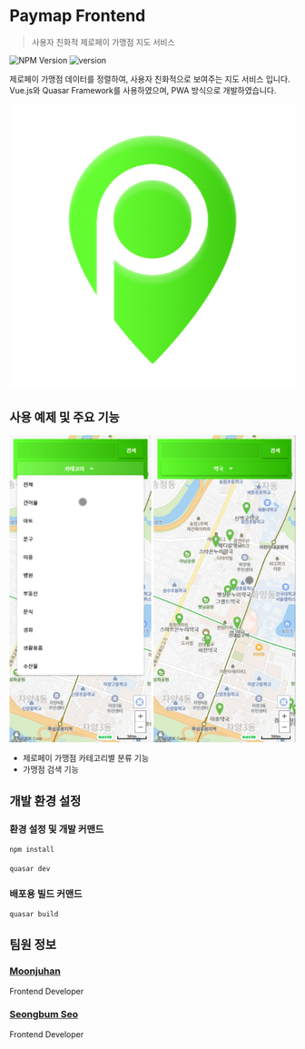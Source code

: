 # Paymap Frontend
> 사용자 친화적 제로페이 가맹점 지도 서비스

![NPM Version][npm-image]
![version]

제로페이 가맹점 데이터를 정렬하여, 사용자 친화적으로 보여주는 지도 서비스 입니다.
Vue.js와 Quasar Framework를 사용하였으며, PWA 방식으로 개발하였습니다.

![](./src/statics/icons/icon-512x512.png)

## 사용 예제 및 주요 기능

![](./src/assets/shot_01.png)

- 제로페이 가맹점 카테고리별 분류 기능
- 가맹점 검색 기능


## 개발 환경 설정

### 환경 설정 및 개발 커맨드
```bash
npm install

quasar dev
```

### 배포용 빌드 커맨드
```bash
quasar build
```



## 팀원 정보

### [Moonjuhan](https://github.com/MoonJuhan)
Frontend Developer

### [Seongbum Seo](https://github.com/seongbuming)
Frontend Developer

[npm-image]: https://img.shields.io/npm/v/datadog-metrics.svg?style=flat-square
[npm-url]: https://npmjs.org/package/datadog-metrics
[version]: https://img.shields.io/badge/version-v1.0.12-blue

